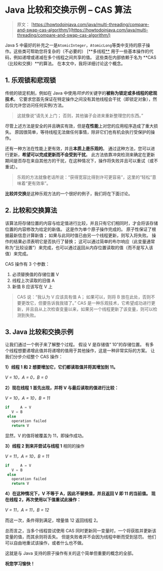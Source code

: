 # Java 比较和交换示例 – CAS 算法

> 原文： [https://howtodoinjava.com/java/multi-threading/compare-and-swap-cas-algorithm/](https://howtodoinjava.com/java/multi-threading/compare-and-swap-cas-algorithm/)

Java 5 中最好的补充之一是`AtomicInteger`，`AtomicLong`等类中支持的原子操作。这些类可帮助您将复杂的（不必要的） [**多线程[**](//howtodoinjava.com/category/java/multi-threading/ "multi-threading") 用于一些基本操作的代码，例如递增或递减在多个线程之间共享的值。 这些类在内部依赖于名为 **CAS（比较和交换）**的算法。 在本文中，我将详细讨论这个概念。

## 1\. 乐观锁和悲观锁

传统的锁定机制，例如在 Java 中使用*同步的*关键字的**被称为锁定或多线程的悲观技术**。 它要求您首先保证在特定操作之间没有其他线程会干扰（即锁定对象），然后仅允许您访问任何实例/方法。

> 这就像说“请先关上门； 否则，其他骗子会进来重新整理您的东西。”

尽管上述方法是安全的并且确实有效，但是**在性能**上对您的应用程序造成了重大损失。 原因很简单，等待线程无法做任何事情，除非它们也有机会执行受保护的操作。

还有一种方法在性能上更有效，并且**本质上是乐观的**。 通过这种方法，您可以进行更新，**希望可以完成更新而不会受到干扰**。 此方法依靠冲突检测来确定在更新期间是否存在来自其他方的干扰，在这种情况下，操作将失败并且可以重试（或不重试）。

> 乐观的方法就像老话所说：“获得宽容比得到许可更容易”，这里的“轻松”意味着“更有效率”。

**比较并交换**是这种乐观方法的一个很好的例子，我们将在下面讨论。

## 2\. 比较和交换算法

该算法将存储位置的内容与给定值进行比较，并且只有它们相同时，才会将该存储位置的内容修改为给定的新值。 这是作为单个原子操作完成的。 原子性保证了根据最新信息计算新值； 如果与此同时值已由另一个线程更新，则写入将失败。 操作的结果必须表明它是否执行了替换； 这可以通过简单的布尔响应（此变量通常称为“比较设置”）来完成，也可以通过返回从内存位置读取的值（而不是写入该值）来完成。

CAS 操作有 3 个参数：

1.  必须替换值的存储位置 V
2.  线程上次读取的旧值 A
3.  新值 B 应该写在 V 上

> CAS 说：“我认为 V 应该具有值 A； 如果可以，则将 B 放在此处，否则不要更改它，但要告诉我我错了。” CAS 是一种乐观技术，它希望成功进行更新，并且自从上次检查变量以来，如果另一个线程更新了该变量，则可以检测到失败。

## 3\. Java 比较和交换示例

让我们通过一个例子来了解整个过程。 假设 V 是存储值“ 10”的存储位置。 有多个线程想要递增此值并将递增的值用于其他操作，这是一种非常实际的方案。 让我们分步介绍整个 CAS 操作：

**1）线程 1 和 2 想要增加它，它们都读取值并将其增加到 11。**

*V = 10，A = 0，B = 0*

**2）现在线程 1 首先出现，并将 V 与最后读取的值进行比较：**

*V = 10，A = 10，B = 11*

```java
if     A = V
   V = B
 else
   operation failed
   return V
```

显然，V 的值将被覆盖为 11，即操作成功。

**3）线程 2 到来并尝试与线程 1** 相同的操作

*V = 11，A = 10，B = 11*

```java
if     A = V
   V = B
 else
   operation failed
   return V
```

**4）在这种情况下，V 不等于 A，因此不替换值，并且返回 V 即 11 的当前值。 现在线程 2，再次使用以下值重试此操作：**

*V = 11，A = 11，B = 12*

而这一次，条件得到满足，增量值 12 返回线程 2。

总而言之，当多个线程尝试使用 CAS 同时更新同一变量时，一个将获胜并更新该变量的值，而其余则将丢失。 但是失败者并不会因为线程中断而受到惩罚。 他们可以自由地重试该操作，或者什么也不做。

这就是与 Java 支持的原子操作有关的这个简单但重要的概念的全部。

**祝您学习愉快！**